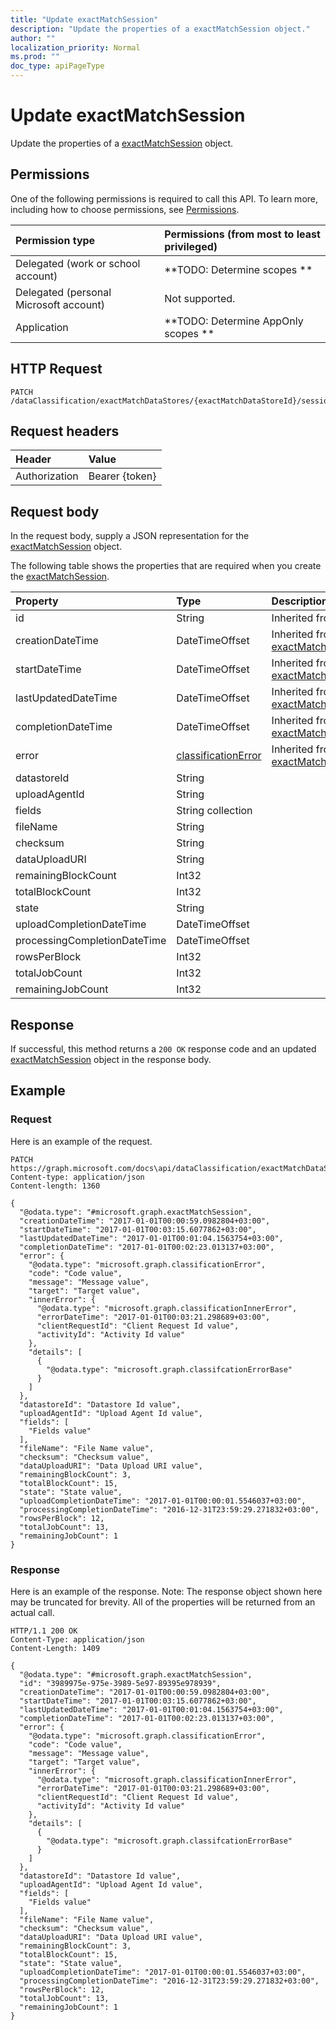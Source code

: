 ```yaml
---
title: "Update exactMatchSession"
description: "Update the properties of a exactMatchSession object."
author: ""
localization_priority: Normal
ms.prod: ""
doc_type: apiPageType
---
```


# Update exactMatchSession

Update the properties of a [exactMatchSession](../resources/exactmatchsession.md) object.

## Permissions
One of the following permissions is required to call this API. To learn more, including how to choose permissions, see [Permissions](/concepts/permissions-reference.md).

|Permission type|Permissions (from most to least privileged)|
|:---|:---|
|Delegated (work or school account)|**TODO: Determine scopes **|
|Delegated (personal Microsoft account)|Not supported.|
|Application|**TODO: Determine AppOnly scopes **|

## HTTP Request
<!-- {
  "blockType": "ignored"
}
-->
``` http
PATCH /dataClassification/exactMatchDataStores/{exactMatchDataStoreId}/sessions/{exactMatchSessionId}
```

## Request headers
|Header|Value|
|:---|:---|
|Authorization|Bearer {token}|

## Request body
In the request body, supply a JSON representation for the [exactMatchSession](../resources/exactMatchSession.md) object.

The following table shows the properties that are required when you create the [exactMatchSession](../resources/exactmatchsession.md).

|Property|Type|Description|
|:---|:---|:---|
|id|String| Inherited from [entity](../resources/entity.md)|
|creationDateTime|DateTimeOffset| Inherited from [exactMatchJobBase](../resources/exactMatchJobBase.md)|
|startDateTime|DateTimeOffset| Inherited from [exactMatchJobBase](../resources/exactMatchJobBase.md)|
|lastUpdatedDateTime|DateTimeOffset| Inherited from [exactMatchJobBase](../resources/exactMatchJobBase.md)|
|completionDateTime|DateTimeOffset| Inherited from [exactMatchJobBase](../resources/exactMatchJobBase.md)|
|error|[classificationError](../resources/classificationError.md)| Inherited from [exactMatchJobBase](../resources/exactMatchJobBase.md)|
|datastoreId|String||
|uploadAgentId|String||
|fields|String collection||
|fileName|String||
|checksum|String||
|dataUploadURI|String||
|remainingBlockCount|Int32||
|totalBlockCount|Int32||
|state|String||
|uploadCompletionDateTime|DateTimeOffset||
|processingCompletionDateTime|DateTimeOffset||
|rowsPerBlock|Int32||
|totalJobCount|Int32||
|remainingJobCount|Int32||



## Response
If successful, this method returns a `200 OK` response code and an updated [exactMatchSession](../resources/exactmatchsession.md) object in the response body.

## Example

### Request
Here is an example of the request.
<!-- {
  "blockType": "request",
  "name": "update_exactmatchsession"
}
-->
``` http
PATCH https://graph.microsoft.com/docs\api/dataClassification/exactMatchDataStores/{exactMatchDataStoreId}/sessions/{exactMatchSessionId}
Content-type: application/json
Content-length: 1360

{
  "@odata.type": "#microsoft.graph.exactMatchSession",
  "creationDateTime": "2017-01-01T00:00:59.0982804+03:00",
  "startDateTime": "2017-01-01T00:03:15.6077862+03:00",
  "lastUpdatedDateTime": "2017-01-01T00:01:04.1563754+03:00",
  "completionDateTime": "2017-01-01T00:02:23.013137+03:00",
  "error": {
    "@odata.type": "microsoft.graph.classificationError",
    "code": "Code value",
    "message": "Message value",
    "target": "Target value",
    "innerError": {
      "@odata.type": "microsoft.graph.classificationInnerError",
      "errorDateTime": "2017-01-01T00:03:21.298689+03:00",
      "clientRequestId": "Client Request Id value",
      "activityId": "Activity Id value"
    },
    "details": [
      {
        "@odata.type": "microsoft.graph.classifcationErrorBase"
      }
    ]
  },
  "datastoreId": "Datastore Id value",
  "uploadAgentId": "Upload Agent Id value",
  "fields": [
    "Fields value"
  ],
  "fileName": "File Name value",
  "checksum": "Checksum value",
  "dataUploadURI": "Data Upload URI value",
  "remainingBlockCount": 3,
  "totalBlockCount": 15,
  "state": "State value",
  "uploadCompletionDateTime": "2017-01-01T00:00:01.5546037+03:00",
  "processingCompletionDateTime": "2016-12-31T23:59:29.271832+03:00",
  "rowsPerBlock": 12,
  "totalJobCount": 13,
  "remainingJobCount": 1
}
```

### Response
Here is an example of the response. Note: The response object shown here may be truncated for brevity. All of the properties will be returned from an actual call.
<!-- {
  "blockType": "response",
  "truncated": true
}
-->
``` http
HTTP/1.1 200 OK
Content-Type: application/json
Content-Length: 1409

{
  "@odata.type": "#microsoft.graph.exactMatchSession",
  "id": "3989975e-975e-3989-5e97-89395e978939",
  "creationDateTime": "2017-01-01T00:00:59.0982804+03:00",
  "startDateTime": "2017-01-01T00:03:15.6077862+03:00",
  "lastUpdatedDateTime": "2017-01-01T00:01:04.1563754+03:00",
  "completionDateTime": "2017-01-01T00:02:23.013137+03:00",
  "error": {
    "@odata.type": "microsoft.graph.classificationError",
    "code": "Code value",
    "message": "Message value",
    "target": "Target value",
    "innerError": {
      "@odata.type": "microsoft.graph.classificationInnerError",
      "errorDateTime": "2017-01-01T00:03:21.298689+03:00",
      "clientRequestId": "Client Request Id value",
      "activityId": "Activity Id value"
    },
    "details": [
      {
        "@odata.type": "microsoft.graph.classifcationErrorBase"
      }
    ]
  },
  "datastoreId": "Datastore Id value",
  "uploadAgentId": "Upload Agent Id value",
  "fields": [
    "Fields value"
  ],
  "fileName": "File Name value",
  "checksum": "Checksum value",
  "dataUploadURI": "Data Upload URI value",
  "remainingBlockCount": 3,
  "totalBlockCount": 15,
  "state": "State value",
  "uploadCompletionDateTime": "2017-01-01T00:00:01.5546037+03:00",
  "processingCompletionDateTime": "2016-12-31T23:59:29.271832+03:00",
  "rowsPerBlock": 12,
  "totalJobCount": 13,
  "remainingJobCount": 1
}
```

